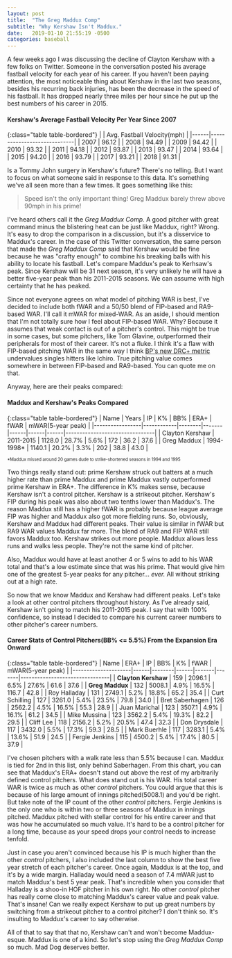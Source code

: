 ```yaml
---
layout: post
title:  "The Greg Maddux Comp"
subtitle: "Why Kershaw Isn't Maddux."
date:   2019-01-10 21:55:19 -0500
categories: baseball
---
```


A few weeks ago I was discussing the decline of Clayton Kershaw with a few folks on Twitter. Someone in the conversation posted his average fastball velocity for each year of his career. If you haven't been paying attention, the most noticeable thing about Kershaw in the last two seasons, besides his recurring back injuries, has been the decrease in the speed of his fastball. It has dropped nearly three miles per hour since he put up the best numbers of his career in 2015.

#### Kershaw's Average Fastball Velocity Per Year Since 2007

{:class="table table-bordered"}
|      | Avg. Fastball Velocity(mph) |
|------|-----------------------------|
| 2007 | 96.12                       |
| 2008 | 94.49                       |
| 2009 | 94.42                       |
| 2010 | 93.32                       |
| 2011 | 94.18                       |
| 2012 | 93.87                       |
| 2013 | 93.47                       |
| 2014 | 93.64                       |
| 2015 | 94.20                       |
| 2016 | 93.79                       |
| 2017 | 93.21                       |
| 2018 | 91.31                       |

Is a Tommy John surgery in Kershaw's future? There's no telling. But I want to focus on what someone said in response to this data. It's something we've all seen more than a few times. It goes something like this:

> Speed isn't the only important thing! Greg Maddux barely threw above 90mph in his prime!

I've heard others call it the *Greg Maddux Comp.* A good pitcher with great command minus the blistering heat can be just like Maddux, right? Wrong. It's easy to drop the comparison in a discussion, but it's a disservice to Maddux's career. In the case of this Twitter conversation, the same person that made the *Greg Maddux Comp* said that Kershaw would be fine because he was "crafty enough" to combine his breaking balls with his ability to locate his fastball. Let's compare Maddux's peak to Kerhsaw's peak. Since Kershaw will be 31 next season, it's very unlikely he will have a better five-year peak than his 2011-2015 seasons. We can assume with high certainty that he has peaked.

Since not everyone agrees on what model of pitching WAR is best, I've decided to include both fWAR and a 50/50 blend of FIP-based and RA9-based WAR. I'll call it mWAR for mixed-WAR. As an aside, I should mention that I'm not totally sure how I feel about FIP-based WAR. Why? Because it assumes that weak contact is out of a pitcher's control. This might be true in some cases, but some pitchers, like Tom Glavine, outperformed their peripherals for most of their career. It's not a fluke. I think it's a flaw with FIP-based pitching WAR in the same way I think [BP's new DRC+ metric](https://www.baseballprospectus.com/drc-deserved-runs-created/) undervalues singles hitters like Ichiro. True pitching value comes somewhere in between FIP-based and RA9-based. You can quote me on that.

Anyway, here are their peaks compared:

#### Maddux and Kershaw's Peaks Compared

{:class="table table-bordered"}
| Name            | Years      | IP     | K%    | BB%  | ERA+ | fWAR | mWAR(5-year peak)                       |
|-----------------|------------|--------|-------|------|------|------|--------------------------------|
| Clayton Kershaw | 2011-2015 | 1128.0 | 28.7% | 5.6% | 172  | 36.2 | 37.6                           |
| Greg Maddux     | 1994-1998* | 1140.1 | 20.2% | 3.3% | 202  | 38.8 | 43.0                           |

<sub><sup>*Maddux missed around 20 games dude to strike-shortened seasons in 1994 and 1995</sup></sub>

Two things really stand out: prime Kershaw struck out batters at a much higher rate than prime Maddux and prime Maddux vastly outperformed prime Kershaw in ERA+. The difference in K% makes sense, because Kershaw isn't a control pitcher. Kershaw is a strikeout pitcher. Kershaw's FIP during his peak was also about two tenths lower than Maddux's. The reason Maddux still has a higher fWAR is probably because league average FIP was higher and Maddux also got more fielding runs. So, obviously, Kershaw and Maddux had different peaks. Their value is similar in fWAR but RA9 WAR values Maddux far more. The blend of RA9 and FIP WAR still favors Maddux too. Kershaw strikes out more people. Maddux allows less runs and walks less people. They're not the same kind of pitcher.

Also, Maddux would have at least another 4 or 5 wins to add to his WAR total and that's a low estimate since that was his prime. That would give him one of the greatest 5-year peaks for any pitcher... *ever.* All without striking out at a high rate.

So now that we know Maddux and Kershaw had different peaks. Let's take a look at other control pitchers throughout history. As I've already said, Kershaw isn't going to match his 2011-2015 peak. I say that with 100% confidence, so instead I decided to compare his current career numbers to other pitcher's career numbers.

#### Career Stats of Control Pitchers(BB% <= 5.5%) From the Expansion Era Onward

{:class="table table-bordered"}
| Name                | ERA+ | IP     | BB%  | K%    | fWAR  | mWAR(5-year peak)              |
|---------------------|------|--------|------|-------|-------|--------------------------------|
| **Clayton Kershaw** | 159  | 2096.1 | 6.5% | 27.6% | 61.6  | 37.6                           |
| **Greg Maddux**     | 132  | 5008.1 | 4.9% | 16.5% | 116.7 | 42.8                           |
| Roy Halladay        | 131  | 2749.1 | 5.2% | 18.8% | 65.2  | 35.4                           |
| Curt Schilling      | 127  | 3261.0 | 5.4% | 23.5% | 79.8  | 34.0                           |
| Bret Saberhagen     | 126  | 2562.2 | 4.5% | 16.5% | 55.3  | 28.9                           |
| Juan Marichal       | 123  | 3507.1 | 4.9% | 16.1% | 61.2  | 34.5                           |
| Mike Mussina        | 123  | 3562.2 | 5.4% | 19.3% | 82.2  | 29.5                           |
| Cliff Lee           | 118  | 2156.2 | 5.2% | 20.5% | 47.4  | 32.3                           |
| Don Drysdale        | 117  | 3432.0 | 5.5% | 17.3% | 59.3  | 28.5                           |
| Mark Buerhle        | 117  | 3283.1 | 5.4% | 13.6% | 51.9  | 24.5                           |
| Fergie Jenkins      | 115  | 4500.2 | 5.4% | 17.4% | 80.5  | 37.9                           |

I've chosen pitchers with a walk rate less than 5.5% because I can. Maddux is tied for 2nd in this list, only behind Saberhagen. From this chart, you can see that Maddux's ERA+ doesn't stand out above the rest of my arbitrarily defined control pitchers. What does stand out is his WAR. His total career WAR is twice as much as other *control* pitchers. You could argue that this is because of his large amount of innings pitched(5008.1) and you'd be right. But take note of the IP count of the other *control* pitchers. Fergie Jenkins is the only one who is within two or three seasons of Maddux in innings pitched. Maddux pitched with stellar control for his entire career and that was how he accumulated so much value. It's hard to be a control pitcher for a long time, because as your speed drops your control needs to increase tenfold.

Just in case you aren't convinced because his IP is much higher than the other *control* pitchers, I also included the last column to show the best five year stretch of each pitcher's career. Once again, Maddux is at the top, and it's by a wide margin. Halladay would need a season of 7.4 mWAR just to match Maddux's best 5 year peak. That's incredible when you consider that Halladay is a shoo-in HOF pitcher in his own right. No other *control* pitcher has really come close to matching Maddux's career value and peak value. That's insane! Can we really expect Kershaw to put up great numbers by switching from a strikeout pitcher to a control pitcher? I don't think so. It's insulting to Maddux's career to say otherwise.

All of that to say that that no, Kershaw can't and won't become Maddux-esque. Maddux is one of a kind. So let's stop using the *Greg Maddux Comp* so much. Mad Dog deserves better.